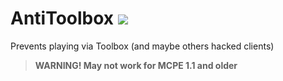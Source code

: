 # AntiToolbox [![](https://poggit.pmmp.io/shield.state/AntiToolbox)](https://poggit.pmmp.io/p/AntiToolbox)
Prevents playing via Toolbox (and maybe others hacked clients)
> **WARNING! May not work for MCPE 1.1 and older**

